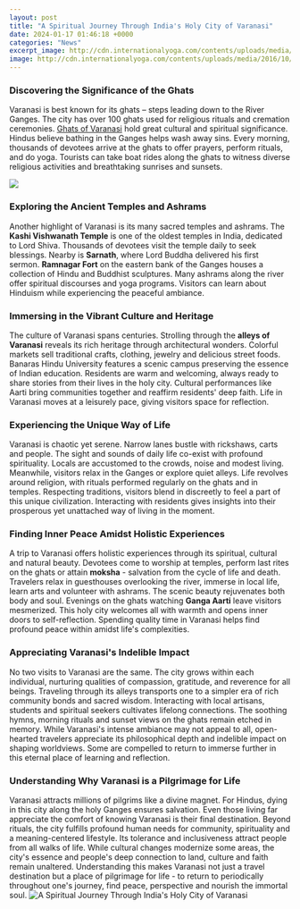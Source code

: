 ```yaml
---
layout: post
title: "A Spiritual Journey Through India's Holy City of Varanasi"
date: 2024-01-17 01:46:18 +0000
categories: "News"
excerpt_image: http://cdn.internationalyoga.com/contents/uploads/media/2016/10/04/57f3e7268bed2-InternationalYoga_Varanasi__MG_4906_Wip_1_Final--1-.jpg
image: http://cdn.internationalyoga.com/contents/uploads/media/2016/10/04/57f3e7268bed2-InternationalYoga_Varanasi__MG_4906_Wip_1_Final--1-.jpg
---
```


### Discovering the Significance of the Ghats
Varanasi is best known for its ghats – steps leading down to the River Ganges. The city has over 100 ghats used for religious rituals and cremation ceremonies. [Ghats of Varanasi](https://fistore.mysenprints.com/collection/alberti) hold great cultural and spiritual significance. Hindus believe bathing in the Ganges helps wash away sins. Every morning, thousands of devotees arrive at the ghats to offer prayers, perform rituals, and do yoga. Tourists can take boat rides along the ghats to witness diverse religious activities and breathtaking sunrises and sunsets.  

![](http://cdn.internationalyoga.com/contents/uploads/media/2017/03/17/58cc2d01ddbc0-Personal_India_Varanasi__MG_5602_Final.jpg)
### Exploring the Ancient Temples and Ashrams
Another highlight of Varanasi is its many sacred temples and ashrams. The **Kashi Vishwanath Temple** is one of the oldest temples in India, dedicated to Lord Shiva. Thousands of devotees visit the temple daily to seek blessings. Nearby is **Sarnath**, where Lord Buddha delivered his first sermon. **Ramnagar Fort** on the eastern bank of the Ganges houses a collection of Hindu and Buddhist sculptures. Many ashrams along the river offer spiritual discourses and yoga programs. Visitors can learn about Hinduism while experiencing the peaceful ambiance.
### Immersing in the Vibrant Culture and Heritage
The culture of Varanasi spans centuries. Strolling through the **alleys of Varanasi** reveals its rich heritage through architectural wonders. Colorful markets sell traditional crafts, clothing, jewelry and delicious street foods. Banaras Hindu University features a scenic campus preserving the essence of Indian education. Residents are warm and welcoming, always ready to share stories from their lives in the holy city. Cultural performances like Aarti bring communities together and reaffirm residents' deep faith. Life in Varanasi moves at a leisurely pace, giving visitors space for reflection.
### Experiencing the Unique Way of Life  
Varanasi is chaotic yet serene. Narrow lanes bustle with rickshaws, carts and people. The sight and sounds of daily life co-exist with profound spirituality. Locals are accustomed to the crowds, noise and modest living. Meanwhile, visitors relax in the Ganges or explore quiet alleys. Life revolves around religion, with rituals performed regularly on the ghats and in temples. Respecting traditions, visitors blend in discreetly to feel a part of this unique civilization. Interacting with residents gives insights into their prosperous yet unattached way of living in the moment.
### Finding Inner Peace Amidst Holistic Experiences
A trip to Varanasi offers holistic experiences through its spiritual, cultural and natural beauty. Devotees come to worship at temples, perform last rites on the ghats or attain **moksha** - salvation from the cycle of life and death. Travelers relax in guesthouses overlooking the river, immerse in local life, learn arts and volunteer with ashrams. The scenic beauty rejuvenates both body and soul. Evenings on the ghats watching **Ganga Aarti** leave visitors mesmerized. This holy city welcomes all with warmth and opens inner doors to self-reflection. Spending quality time in Varanasi helps find profound peace within amidst life's complexities. 
### Appreciating Varanasi's Indelible Impact
No two visits to Varanasi are the same. The city grows within each individual, nurturing qualities of compassion, gratitude, and reverence for all beings. Traveling through its alleys transports one to a simpler era of rich community bonds and sacred wisdom. Interacting with local artisans, students and spiritual seekers cultivates lifelong connections. The soothing hymns, morning rituals and sunset views on the ghats remain etched in memory. While Varanasi's intense ambiance may not appeal to all, open-hearted travelers appreciate its philosophical depth and indelible impact on shaping worldviews. Some are compelled to return to immerse further in this eternal place of learning and reflection.
### Understanding Why Varanasi is a Pilgrimage for Life
Varanasi attracts millions of pilgrims like a divine magnet. For Hindus, dying in this city along the holy Ganges ensures salvation. Even those living far appreciate the comfort of knowing Varanasi is their final destination. Beyond rituals, the city fulfills profound human needs for community, spirituality and a meaning-centered lifestyle. Its tolerance and inclusiveness attract people from all walks of life. While cultural changes modernize some areas, the city's essence and people's deep connection to land, culture and faith remain unaltered. Understanding this makes Varanasi not just a travel destination but a place of pilgrimage for life - to return to periodically throughout one's journey, find peace, perspective and nourish the immortal soul.
![A Spiritual Journey Through India's Holy City of Varanasi](http://cdn.internationalyoga.com/contents/uploads/media/2016/10/04/57f3e7268bed2-InternationalYoga_Varanasi__MG_4906_Wip_1_Final--1-.jpg)